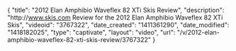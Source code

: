 {
    "title": "2012 Elan Amphibio Waveflex 82 XTi Skis Review",
    "description": "http:\/\/www.skis.com Review for the 2012 Elan Amphibio Waveflex 82 XTi Skis",
    "videoid": "3767322",
    "date_created": "1411361290",
    "date_modified": "1418182025",
    "type": "captivate",
    "layout": "video",
    "url": "\/v\/2012-elan-amphibio-waveflex-82-xti-skis-review\/3767322"
}